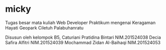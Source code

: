# micky
Tugas besar mata kuliah Web Developer Praktikum mengenai Keragaman Hayati Geopark Ciletuh Palabuhanratu

Disusun oleh kelompok B5,
Caturiani Pratidina Bintari NIM.201524038
Decia Safira Alfitri NIM.201524039
Mochammad Zidan Al-Baihaqi NIM.201524053